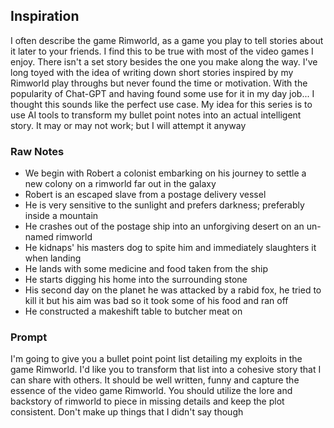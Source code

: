 ## Inspiration
I often describe the game Rimworld, as a game you play to tell stories about it later to your friends. I find this to be true with most of the video games I enjoy. There isn't a set story besides the one you make along the way. I've long toyed with the idea of writing down short stories inspired by my Rimworld play throughs but never found the time or motivation. With the popularity of Chat-GPT and having found some use for it in my day job... I thought this sounds like the perfect use case. My idea for this series is to use AI tools to transform my bullet point notes into an actual intelligent story. It may or may not work; but I will attempt it anyway







### Raw Notes
- We begin with Robert a colonist embarking on his journey to settle a new colony on a rimworld far out in the galaxy
-  Robert is an escaped slave from a postage delivery vessel
- He is very sensitive to the sunlight and prefers darkness; preferably inside a mountain 
- He crashes out of the postage ship into an unforgiving desert on an un-named rimworld
- He kidnaps' his masters dog to spite him and immediately slaughters it when landing
- He lands with some medicine and food taken from the ship
- He starts digging his home into the surrounding stone
-  His second day on the planet he was attacked by a rabid fox, he tried to kill it but his aim was bad so it took some of his food and ran off
- He constructed a makeshift table to butcher meat on





### Prompt
I'm going to give you a bullet point point list detailing my exploits in the game Rimworld. I'd like you to transform that list into a cohesive story that I can share with others. It should be well written, funny and capture the essence of the video game Rimworld. You should utilize the lore and backstory of rimworld to piece in missing details and keep the plot consistent. Don't make up things that I didn't say though
